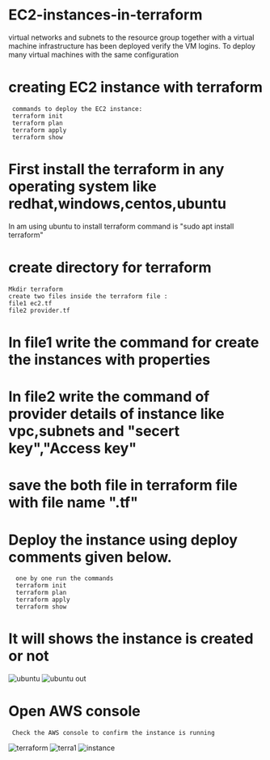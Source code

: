 # EC2-instances-in-terraform
virtual networks and subnets to the resource group together with a virtual machine infrastructure has been deployed verify the VM logins. To deploy many virtual machines with the same configuration

# creating EC2 instance with terraform
     commands to deploy the EC2 instance:
     terraform init 
     terraform plan 
     terraform apply 
     terraform show 

# First install the terraform in any operating system like redhat,windows,centos,ubuntu
 In am using ubuntu to install terraform 
      command is "sudo apt install terraform"

# create directory for terraform 
    Mkdir terraform
    create two files inside the terraform file :
    file1 ec2.tf
    file2 provider.tf

# In file1 write the command for create the instances with properties

# In file2 write the command of provider details of instance like vpc,subnets and "secert key","Access key"

# save the both file in terraform file with file name ".tf"

# Deploy the instance using deploy comments given below. 
      one by one run the commands
      terraform init 
      terraform plan 
      terraform apply 
      terraform show 

# It will shows the instance is created or not 
 ![ubuntu](https://user-images.githubusercontent.com/87926728/219051674-c092b23a-a193-4f94-8b70-284b174159a1.jpg)
![ubuntu out](https://user-images.githubusercontent.com/87926728/219051702-756cc5e9-5edb-454c-b9ca-9949500f5a8c.jpg)

# Open AWS console 
     Check the AWS console to confirm the instance is running 

![terraform](https://user-images.githubusercontent.com/87926728/219051188-662e7653-0b42-4ac9-b74e-5dfbc30c7fb4.png)
![terra1](https://user-images.githubusercontent.com/87926728/219051267-3614b7f9-2de0-4ba8-a8f2-8a7391b597d9.png)
![instance](https://user-images.githubusercontent.com/87926728/219051305-66eb1212-752e-47eb-b58b-b4e185fbd8c5.png)

